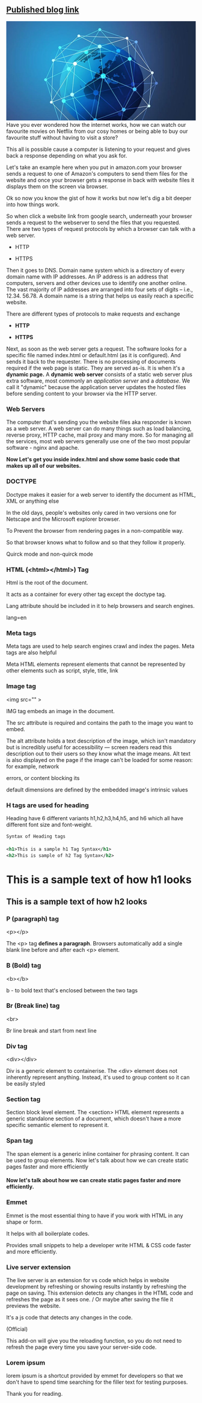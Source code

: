 ## [Published blog link](https://jeetch.hashnode.dev/introduction-to-web-and-html "Click the link") 

![Globe image for blog back cover](./e4c84b3d-cf84-4b16-af75-7e16e6ee0fc7.webp)
Have you ever wondered how the internet works, how we can watch our favourite movies on Netflix from our cosy homes or being able to buy our favourite stuff without having to visit a store?

This all is possible cause a computer is listening to your request and gives back a response depending on what you ask for.

Let's take an example here when you put in amazon.com your browser sends a request to one of Amazon's computers to send them files for the website and once your browser gets a response in back with website files it displays them on the screen via browser.

Ok so now you know the gist of how it works but now let's dig a bit deeper into how things work.

So when click a website link from google search, underneath your browser sends a request to the webserver to send the files that you requested. There are two types of request protocols by which a browser can talk with a web server.

* HTTP
    
* HTTPS
    

Then it goes to DNS. Domain name system which is a directory of every domain name with IP addresses. An IP address is an address that computers, servers and other devices use to identify one another online. The vast majority of IP addresses are arranged into four sets of digits – i.e., 12.34. 56.78. A domain name is a string that helps us easily reach a specific website.

There are different types of protocols to make requests and exchange

* **HTTP**
    
* **HTTPS**
    

Next, as soon as the web server gets a request. The software looks for a specific file named index.html or default.html (as it is configured). And sends it back to the requester. There is no processing of documents required if the web page is static. They are served as-is. It is when it's a **dynamic page.** A **dynamic web server** consists of a static web server plus extra software, most commonly an *application server* and a *database*. We call it "dynamic" because the application server updates the hosted files before sending content to your browser via the HTTP server.

### Web Servers

The computer that's sending you the website files aka responder is known as a web server. A web server can do many things such as load balancing, reverse proxy, HTTP cache, mail proxy and many more. So for managing all the services, most web servers generally use one of the two most popular software - nginx and apache.

**Now Let's get you inside index.html and show some basic code that makes up all of our websites.**

### DOCTYPE

Doctype makes it easier for a web server to identify the document as HTML, XML or anything else

In the old days, people's websites only cared in two versions one for Netscape and the Microsoft explorer browser.

To Prevent the browser from rendering pages in a non-compatible way.

So that browser knows what to follow and so that they follow it properly.

Quirck mode and non-quirck mode

### HTML (&lt;html&gt;&lt;/html&gt;) Tag

Html is the root of the document.

It acts as a container for every other tag except the doctype tag.

Lang attribute should be included in it to help browsers and search engines.

lang=en

### Meta tags

Meta tags are used to help search engines crawl and index the pages. Meta tags are also helpful

Meta HTML elements represent elements that cannot be represented by other elements such as script, style, title, link

### Image tag

&lt;img src="" &gt;

IMG tag embeds an image in the document.

The src attribute is required and contains the path to the image you want to embed.

The alt attribute holds a text description of the image, which isn't mandatory but is incredibly useful for accessibility — screen readers read this description out to their users so they know what the image means. Alt text is also displayed on the page if the image can't be loaded for some reason: for example, network

errors, or content blocking its

default dimensions are defined by the embedded image's intrinsic values

### H tags are used for heading

Heading have 6 different variants h1,h2,h3,h4,h5, and h6 which all have different font size and font-weight.

```xml
Syntax of Heading tags

<h1>This is a sample h1 Tag Syntax</h1>
<h2>This is sample of h2 Tag Syntax</h2>
```

# This is a sample text of how h1 looks

## This is a sample text of how h2 looks

### P (paragraph) tag

&lt;p&gt;&lt;/p&gt;

The &lt;p&gt; tag **defines a paragraph**. Browsers automatically add a single blank line before and after each &lt;p&gt; element.

### B (Bold) tag

&lt;b&gt;&lt;/b&gt;

b - to bold text that's enclosed between the two tags

### Br (Break line) tag

&lt;br&gt;

Br line break and start from next line

### Div tag

&lt;div&gt;&lt;/div&gt;

Div is a generic element to containerise. The &lt;div&gt; element does not inherently represent anything. Instead, it's used to group content so it can be easily styled

### Section tag

Section block level element. The &lt;section&gt; HTML element represents a generic standalone section of a document, which doesn't have a more specific semantic element to represent it.

### Span tag

The span element is a generic inline container for phrasing content. It can be used to group elements. Now let's talk about how we can create static pages faster and more efficiently

#### Now let's talk about how we can create static pages faster and more efficiently.

### Emmet

Emmet is the most essential thing to have if you work with HTML in any shape or form.

It helps with all boilerplate codes.

Provides small snippets to help a developer write HTML & CSS code faster and more efficiently.

### Live server extension

The live server is an extension for vs code which helps in website development by refreshing or showing results instantly by refreshing the page on saving. This extension detects any changes in the HTML code and refreshes the page as it sees one. / Or maybe after saving the file it previews the website.

It's a js code that detects any changes in the code.

(Official)

This add-on will give you the reloading function, so you do not need to refresh the page every time you save your server-side code.

### Lorem ipsum

lorem ipsum is a shortcut provided by emmet for developers so that we don't have to spend time searching for the filler text for testing purposes.

Thank you for reading.